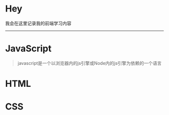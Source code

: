 # Hey

我会在这里记录我的前端学习内容

---

# JavaScript

> javascript是一个以浏览器内的js引擎或Node内的js引擎为依赖的一个语言



# HTML

# CSS

